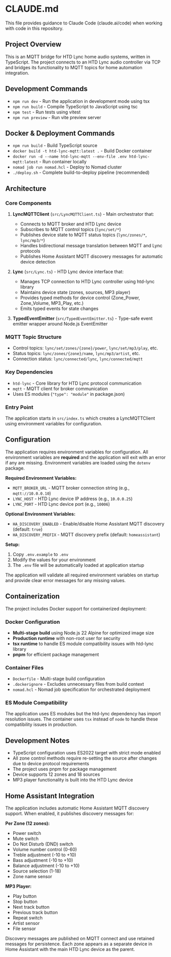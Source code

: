 # CLAUDE.md

This file provides guidance to Claude Code (claude.ai/code) when working with code in this repository.

## Project Overview

This is an MQTT bridge for HTD Lync home audio systems, written in TypeScript. The project connects to an HTD Lync audio controller via TCP and bridges its functionality to MQTT topics for home automation integration.

## Development Commands

- `npm run dev` - Run the application in development mode using tsx
- `npm run build` - Compile TypeScript to JavaScript using tsc
- `npm test` - Run tests using vitest  
- `npm run preview` - Run vite preview server

## Docker & Deployment Commands

- `npm run build` - Build TypeScript source
- `docker build -t htd-lync-mqtt:latest .` - Build Docker container
- `docker run -d --name htd-lync-mqtt --env-file .env htd-lync-mqtt:latest` - Run container locally
- `nomad job run nomad.hcl` - Deploy to Nomad cluster
- `./deploy.sh` - Complete build-to-deploy pipeline (recommended)

## Architecture

### Core Components

1. **LyncMQTTClient** (`src/LyncMQTTClient.ts`) - Main orchestrator that:
   - Connects to MQTT broker and HTD Lync device
   - Subscribes to MQTT control topics (`lync/set/*`)
   - Publishes device state to MQTT status topics (`lync/zones/*`, `lync/mp3/*`)
   - Handles bidirectional message translation between MQTT and Lync protocols
   - Publishes Home Assistant MQTT discovery messages for automatic device detection

2. **Lync** (`src/Lync.ts`) - HTD Lync device interface that:
   - Manages TCP connection to HTD Lync controller using htd-lync library
   - Maintains device state (zones, sources, MP3 player)
   - Provides typed methods for device control (Zone_Power, Zone_Volume, MP3_Play, etc.)
   - Emits typed events for state changes

3. **TypedEventEmitter** (`src/TypedEventEmitter.ts`) - Type-safe event emitter wrapper around Node.js EventEmitter

### MQTT Topic Structure

- Control topics: `lync/set/zones/{zone}/power`, `lync/set/mp3/play`, etc.
- Status topics: `lync/zones/{zone}/name`, `lync/mp3/artist`, etc.
- Connection status: `lync/connected/lync`, `lync/connected/mqtt`

### Key Dependencies

- `htd-lync` - Core library for HTD Lync protocol communication
- `mqtt` - MQTT client for broker communication
- Uses ES modules (`"type": "module"` in package.json)

### Entry Point

The application starts in `src/index.ts` which creates a LyncMQTTClient using environment variables for configuration.

## Configuration

The application requires environment variables for configuration. All environment variables are **required** and the application will exit with an error if any are missing. Environment variables are loaded using the `dotenv` package.

**Required Environment Variables:**
- `MQTT_BROKER_URL` - MQTT broker connection string (e.g., `mqtt://10.0.0.10`)
- `LYNC_HOST` - HTD Lync device IP address (e.g., `10.0.0.25`)
- `LYNC_PORT` - HTD Lync device port (e.g., `10006`)

**Optional Environment Variables:**
- `HA_DISCOVERY_ENABLED` - Enable/disable Home Assistant MQTT discovery (default: `true`)
- `HA_DISCOVERY_PREFIX` - MQTT discovery prefix (default: `homeassistant`)

**Setup:**
1. Copy `.env.example` to `.env`
2. Modify the values for your environment
3. The `.env` file will be automatically loaded at application startup

The application will validate all required environment variables on startup and provide clear error messages for any missing values.

## Containerization

The project includes Docker support for containerized deployment:

### Docker Configuration
- **Multi-stage build** using Node.js 22 Alpine for optimized image size
- **Production runtime** with non-root user for security
- **tsx runtime** to handle ES module compatibility issues with htd-lync library
- **pnpm** for efficient package management

### Container Files
- `Dockerfile` - Multi-stage build configuration
- `.dockerignore` - Excludes unnecessary files from build context
- `nomad.hcl` - Nomad job specification for orchestrated deployment

### ES Module Compatibility
The application uses ES modules but the htd-lync dependency has import resolution issues. The container uses `tsx` instead of `node` to handle these compatibility issues in production.

## Development Notes

- TypeScript configuration uses ES2022 target with strict mode enabled
- All zone control methods require re-setting the source after changes due to device protocol requirements
- The project uses pnpm for package management
- Device supports 12 zones and 18 sources
- MP3 player functionality is built into the HTD Lync device

## Home Assistant Integration

The application includes automatic Home Assistant MQTT discovery support. When enabled, it publishes discovery messages for:

**Per Zone (12 zones):**
- Power switch
- Mute switch  
- Do Not Disturb (DND) switch
- Volume number control (0-60)
- Treble adjustment (-10 to +10)
- Bass adjustment (-10 to +10)
- Balance adjustment (-10 to +10)
- Source selection (1-18)
- Zone name sensor

**MP3 Player:**
- Play button
- Stop button
- Next track button
- Previous track button
- Repeat switch
- Artist sensor
- File sensor

Discovery messages are published on MQTT connect and use retained messages for persistence. Each zone appears as a separate device in Home Assistant with the main HTD Lync device as the parent.